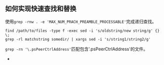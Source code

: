 ## 如何实现快速查找和替换

使用`grep -rnw . -e 'MAX_NUM_PRACH_PREAMBLE_PROCESSABLE'`完成递归查找。

```
find /path/to/files -type f -exec sed -i 's/oldstring/new string/g' {} \;
grep -rl matchstring somedir/ | xargs sed -i 's/string1/string2/g'
```

`grep -rn '\.psPeerCtrlAddress'`匹配包含'.psPeerCtrlAddress'的文件。


- [](https://stackoverflow.com/questions/15402770/how-to-grep-and-replace)